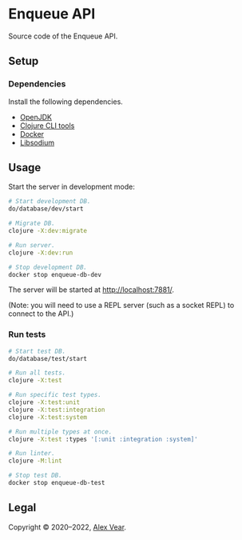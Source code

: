 # Enqueue API

Source code of the Enqueue API.


## Setup


### Dependencies

Install the following dependencies.

- [OpenJDK](https://openjdk.java.net/)
- [Clojure CLI tools](https://clojure.org/guides/getting_started#_clojure_installer_and_cli_tools)
- [Docker](https://www.docker.com/)
- [Libsodium](https://libsodium.gitbook.io/doc/installation)


## Usage

Start the server in development mode:

```sh
# Start development DB.
do/database/dev/start

# Migrate DB.
clojure -X:dev:migrate

# Run server.
clojure -X:dev:run

# Stop development DB.
docker stop enqueue-db-dev
```

The server will be started at <http://localhost:7881/>.

(Note: you will need to use a REPL server (such as a socket REPL) to connect to
the API.)


### Run tests

```sh
# Start test DB.
do/database/test/start

# Run all tests.
clojure -X:test

# Run specific test types.
clojure -X:test:unit
clojure -X:test:integration
clojure -X:test:system

# Run multiple types at once.
clojure -X:test :types '[:unit :integration :system]'

# Run linter.
clojure -M:lint

# Stop test DB.
docker stop enqueue-db-test
```


## Legal

Copyright © 2020–2022, [Alex Vear](https://www.alexvear.com).
